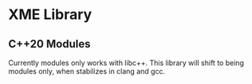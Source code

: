 # XME Library

## C++20 Modules
Currently modules only works with libc++.
This library will shift to being modules only, when stabilizes in clang and gcc. 